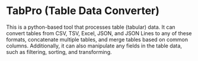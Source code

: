 # TabPro (Table Data Converter)

This is a python-based tool that processes table (tabular) data.
It can convert tables from CSV, TSV, Excel, JSON, and JSON Lines to any of these formats, concatenate multiple tables, and merge tables based on common columns.
Additionally, it can also manipulate any fields in the table data, such as filtering, sorting, and transforming.
